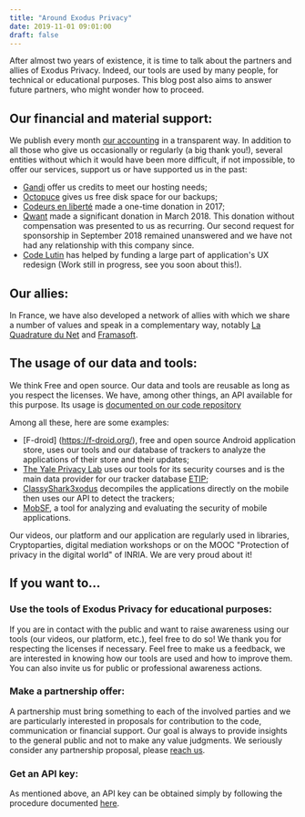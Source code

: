 ```yaml
---
title: "Around Exodus Privacy"
date: 2019-11-01 09:01:00
draft: false
---
```


After almost two years of existence, it is time to talk about the partners and allies of Exodus Privacy. Indeed, our tools are used by many people, for technical or educational purposes. This blog post also aims to answer future partners, who might wonder how to proceed.

## Our financial and material support:

We publish every month [our accounting](/en/post/comptabilite-2019-2020/) in a transparent way. In addition to all those who give us occasionally or regularly (a big thank you!), several entities without which it would have been more difficult, if not impossible, to offer our services, support us or have supported us in the past:

* [Gandi](https://news.gandi.net/en/2019/09/gandi-supports-exodus-privacy) offer us credits to meet our hosting needs;
* [Octopuce](https://www.octopuce.fr) gives us free disk space for our backups;
* [Codeurs en liberté](https://www.codeursenliberté.fr) made a one-time donation in 2017;
* [Qwant](https://www.qwant.com) made a significant donation in March 2018. This donation without compensation was presented to us as recurring. Our second request for sponsorship in September 2018 remained unanswered and we have not had any relationship with this company since.
* [Code Lutin](http://www.codelutin.com) has helped by funding a large part of application's UX redesign (Work still in progress, see you soon about this!).

## Our allies:

In France, we have also developed a network of allies with which we share a number of values ​​and speak in a complementary way, notably [La Quadrature du Net](https://www.laquadrature.net) and [Framasoft](https://framasoft.org).

## The usage of our data and tools:

We think Free and open source. Our data and tools are reusable as long as you respect the licenses. We have, among other things, an API available for this purpose. Its usage is [documented on our code repository](https://github.com/Exodus-Privacy/exodus/blob/v1/doc/api.md)

Among all these, here are some examples:

* [F-droid] (https://f-droid.org/), free and open source Android application store, uses our tools and our database of trackers to analyze the applications of their store and their updates;
* [The Yale Privacy Lab](https://privacylab.yale.edu/) uses our tools for its security courses and is the main data provider for our tracker database [ETIP](https://etip.exodus-privacy.eu.org);
* [ClassyShark3xodus](https://f-droid.org/en/packages/com.oF2pks.classyshark3xodus/) decompiles the applications directly on the mobile then uses our API to detect the trackers;
* [MobSF](https://github.com/MobSF/Mobile-Security-Framework-MobSF), a tool for analyzing and evaluating the security of mobile applications.

Our videos, our platform and our application are regularly used in libraries, Cryptoparties, digital mediation workshops or on the MOOC "Protection of privacy in the digital world" of INRIA. We are very proud about it!

## If you want to…

### Use the tools of Exodus Privacy for educational purposes:

If you are in contact with the public and want to raise awareness using our tools (our videos, our platform, etc.), feel free to do so! We thank you for respecting the licenses if necessary. Feel free to make us a feedback, we are interested in knowing how our tools are used and how to improve them. You can also invite us for public or professional awareness actions.

### Make a partnership offer:

A partnership must bring something to each of the involved parties and we are particularly interested in proposals for contribution to the code, communication or financial support. Our goal is always to provide insights to the general public and not to make any value judgments.
We seriously consider any partnership proposal, please [reach us](/en/page/who/).


### Get an API key:

As mentioned above, an API key can be obtained simply by following the procedure documented [here](https://github.com/Exodus-Privacy/exodus/blob/v1/doc/api.md).



